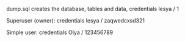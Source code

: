 dump.sql creates the database, tables and data, credentials lesya / 1


Superuser (owner): credentials lesya / zaqwedcxsd321

Simple user: credentials Olya / 123456789

